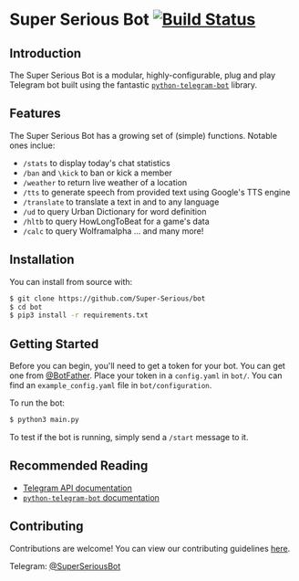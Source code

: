 # Super Serious Bot [![Build Status](https://travis-ci.com/Super-Serious/bot.svg?branch=master)](https://travis-ci.com/Super-Serious/bot)

## Introduction
The Super Serious Bot is a modular, highly-configurable, plug and play Telegram bot built using the fantastic [`python-telegram-bot`](https://github.com/python-telegram-bot/python-telegram-bot) library.

## Features

The Super Serious Bot has a growing set of (simple) functions. Notable ones inclue:
- `/stats` to display today's chat statistics
- `/ban` and `\kick` to ban or kick a member 
- `/weather` to return live weather of a location
- `/tts` to generate speech from provided text using Google's TTS engine
- `/translate` to translate a text in and to any language
- `/ud` to query Urban Dictionary for word definition
- `/hltb` to query HowLongToBeat for a game's data
- `/calc` to query Wolframalpha
... and many more!

## Installation
You can install from source with:
```bash
$ git clone https://github.com/Super-Serious/bot
$ cd bot
$ pip3 install -r requirements.txt
```

## Getting Started

Before you can begin, you'll need to get a token for your bot. You can get one from [@BotFather](https://t.me/botfather).  Place your token in a `config.yaml` in `bot/`. You can find an `example_config.yaml` file in `bot/configuration`.

To run the bot:
```bash
$ python3 main.py
```

To test if the bot is running, simply send a `/start` message to it.

## Recommended Reading

- [Telegram API documentation](https://core.telegram.org/bots/api)
- [`python-telegram-bot` documentation](https://python-telegram-bot.readthedocs.io/)

## Contributing
Contributions are welcome! You can view our contributing guidelines [here](CONTRIBUTING.md).

Telegram: [@SuperSeriousBot](https://t.me/superseriousbot)
